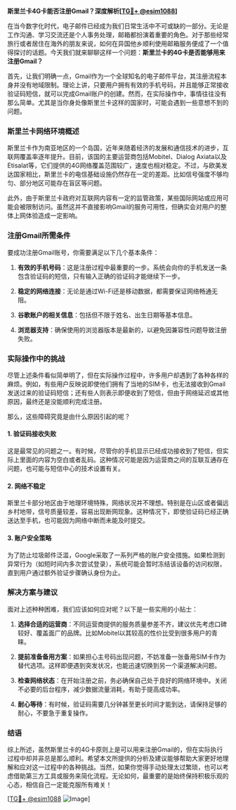 **斯里兰卡4G卡能否注册Gmail？深度解析[[TG💪+ @esim1088](https://t.me/s/esim1088)]**

在当今数字化时代，电子邮件已经成为我们日常生活中不可或缺的一部分。无论是工作沟通、学习交流还是个人事务处理，邮箱都扮演着重要的角色。对于那些经常旅行或者居住在海外的朋友来说，如何在异国他乡顺利使用邮箱服务便成了一个值得探讨的话题。今天我们就来聊聊这样一个问题：**斯里兰卡的4G卡是否能够用来注册Gmail？**

首先，让我们明确一点，Gmail作为一个全球知名的电子邮件平台，其注册流程本身并没有地域限制。理论上讲，只要用户拥有有效的手机号码，并且能够正常接收验证码短信，就可以完成Gmail账户的创建。然而，在实际操作中，事情往往没有那么简单。尤其是当你身处像斯里兰卡这样的国家时，可能会遇到一些意想不到的问题。

### 斯里兰卡网络环境概述

斯里兰卡作为南亚地区的一个岛国，近年来随着经济的发展和通信技术的进步，互联网覆盖率逐年提升。目前，该国的主要运营商包括Mobitel、Dialog Axiata以及Etisalat等，它们提供的4G网络覆盖范围较广，速度也相对稳定。不过，与欧美发达国家相比，斯里兰卡的电信基础设施仍然存在一定的差距。比如信号强度不够均匀、部分地区可能存在盲区等问题。

此外，由于斯里兰卡政府对互联网内容有一定的监管政策，某些国际网站或应用可能会被限制访问。虽然这并不直接影响Gmail的服务可用性，但确实会对用户的整体上网体验造成一定影响。

### 注册Gmail所需条件

要成功注册Gmail账号，你需要满足以下几个基本条件：

1. **有效的手机号码**：这是注册过程中最重要的一步。系统会向你的手机发送一条包含验证码的短信，只有输入正确的验证码才能继续下一步。
   
2. **稳定的网络连接**：无论是通过Wi-Fi还是移动数据，都需要保证网络畅通无阻。

3. **谷歌账户的相关信息**：包括但不限于姓名、出生日期等基本信息。

4. **浏览器支持**：确保使用的浏览器版本是最新的，以避免因兼容性问题导致注册失败。

### 实际操作中的挑战

尽管上述条件看似简单明了，但在实际操作过程中，许多用户却遇到了各种各样的麻烦。例如，有些用户反映说即使他们拥有了当地的SIM卡，也无法接收到Gmail发送过来的验证码短信；还有些人则表示即便收到了短信，但由于网络延迟或其他原因，最终还是没能顺利完成注册。

那么，这些障碍究竟是由什么原因引起的呢？

#### 1. 验证码接收失败

这是最常见的问题之一。有时候，尽管你的手机显示已经成功接收到了短信，但实际上里面的内容为空白或者乱码。这种情况可能是因为运营商之间的互联互通存在问题，也可能与短信中心的技术设置有关。

#### 2. 网络不稳定

斯里兰卡部分地区由于地理环境特殊，网络状况并不理想。特别是在山区或者偏远乡村地带，信号质量较差，容易出现断网现象。这种情况下，即使验证码已经正确送达至手机，也可能因为网络中断而未能及时提交。

#### 3. 账户安全策略

为了防止垃圾邮件泛滥，Google采取了一系列严格的账户安全措施。如果检测到异常行为（如短时间内多次尝试登录），系统可能会暂时冻结该设备的访问权限，直到用户通过额外验证步骤确认身份为止。

### 解决方案与建议

面对上述种种困难，我们应该如何应对呢？以下是一些实用的小贴士：

1. **选择合适的运营商**：不同运营商提供的服务质量参差不齐，建议优先考虑口碑较好、覆盖面广的品牌。比如Mobitel以其较高的性价比受到很多用户的青睐。

2. **提前准备备用方案**：如果担心主号码出现问题，不妨准备一张备用SIM卡作为替代选项。这样即便遇到突发状况，也能迅速切换到另一个渠道解决问题。

3. **检查网络状态**：在开始注册之前，务必确保自己处于良好的网络环境中。关闭不必要的后台程序，减少数据流量消耗，有助于提高成功率。

4. **耐心等待**：有时候，验证码需要几分钟甚至更长时间才能到达，请保持足够的耐心，不要急于重复操作。

### 结语

综上所述，虽然斯里兰卡的4G卡原则上是可以用来注册Gmail的，但在实际执行过程中却并非总是那么顺利。希望本文所提供的分析及建议能够帮助大家更好地理解和应对这一过程中的各种挑战。当然，如果你觉得手动处理太过繁琐，也可以考虑借助第三方工具或服务来简化流程。无论如何，最重要的是始终保持积极乐观的心态，相信自己一定能克服所有难关！

[[TG💪+ @esim1088](https://t.me/s/esim1088) ![Image](https://i.postimg.cc/4NQfJmqS/Snipaste-2025-05-13-00-14-12.png)]